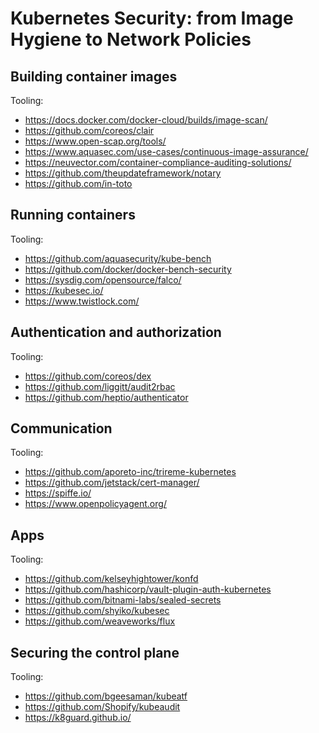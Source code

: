 # Kubernetes Security: from Image Hygiene to Network Policies

## Building container images


Tooling:

- https://docs.docker.com/docker-cloud/builds/image-scan/ 
- https://github.com/coreos/clair 
- https://www.open-scap.org/tools/ 
- https://www.aquasec.com/use-cases/continuous-image-assurance/ 
- https://neuvector.com/container-compliance-auditing-solutions/ 
- https://github.com/theupdateframework/notary 
- https://github.com/in-toto 

## Running containers


Tooling:

- https://github.com/aquasecurity/kube-bench
- https://github.com/docker/docker-bench-security 
- https://sysdig.com/opensource/falco/ 
- https://kubesec.io/
- https://www.twistlock.com/ 

## Authentication and authorization

Tooling:

- https://github.com/coreos/dex 
- https://github.com/liggitt/audit2rbac 
- https://github.com/heptio/authenticator 

## Communication

Tooling:

- https://github.com/aporeto-inc/trireme-kubernetes 
- https://github.com/jetstack/cert-manager/ 
- https://spiffe.io/ 
- https://www.openpolicyagent.org/ 

## Apps

Tooling:

- https://github.com/kelseyhightower/konfd 
- https://github.com/hashicorp/vault-plugin-auth-kubernetes 
- https://github.com/bitnami-labs/sealed-secrets
- https://github.com/shyiko/kubesec  
- https://github.com/weaveworks/flux 

## Securing the control plane

Tooling:

- https://github.com/bgeesaman/kubeatf 
- https://github.com/Shopify/kubeaudit
- https://k8guard.github.io/ 
